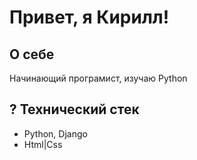 # Привет, я Кирилл!

## О себе
Начинающий програмист, изучаю Python 

## ? Технический стек
- Python, Django
- Html|Css
